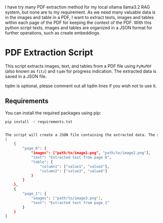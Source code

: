 I have try many PDF extraction method for my local ollama llama3.2 RAG system, but none are to my requirement. As we need many valuable data is in the images and table in a PDF, I want to extract texts, images and tables within each page of the PDF for keeping the context of the PDF. With this python script texts, images and tables are organized in a JSON format for further operations, such as create embeddings. 

# PDF Extraction Script

This script extracts images, text, and tables from a PDF file using `PyMuPDF` (also known as `fitz`) and `tqdm` for progress indication. The extracted data is saved in a JSON file.

tqdm is optional, please comment out all tqdm lines if you wish not to use it.

## Requirements

You can install the required packages using pip:

```sh
pip install -r requirements.txt


The script will create a JSON file containing the extracted data. The structure of the JSON file will be as follows:
[
    {
        "page_0": {
            "images": ["path/to/image1.png", "path/to/image2.png"],
            "text": "Extracted text from page 0",
            "table": {
                "column1": ["value1", "value2"],
                "column2": ["value3", "value4"]
            }
        }
    },
    {
        "page_1": {
            "images": ["path/to/image3.png"],
            "text": "Extracted text from page 1"
        }
    }
]